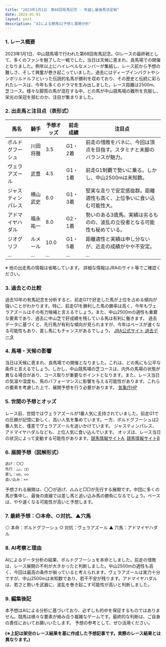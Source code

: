 ```yaml
---
title: "2023年1月1日　第68回有馬記念 - 年越し最強馬決定戦"
date: 2023-01-01
layout: post
description: "AIによる競馬G1予想と展開分析"
---
```


### 1. レース概要

2023年1月1日、中山競馬場で行われた第68回有馬記念。GIレースの最終戦として、多くのファンを魅了した一戦でした。当日は天候に恵まれ、良馬場での開催となりました。例年以上にハイレベルなメンバーが集結し、レース前から予想の難しさ、そして興奮が巻き起こっていました。過去にはディープインパクトやシンボリルドルフといった伝説的名馬が勝利を収めており、その歴史と伝統に彩られたレースは、今年も多くのドラマを生み出しました。レース距離は2500m、芝コース。様々な脚質の馬が混在する中、どの馬が中山競馬場の難所を克服し、栄光の栄冠を掴むのか、注目が集まりました。


### 2. 出走馬と注目点（表形式）

| 馬名        | 騎手      | 予想オッズ | 前走成績    | 注目点                                                                     |
|-------------|------------|------------|-------------|-----------------------------------------------------------------------------|
| ボルドグフーシュ | 川田将雅    | 3.5        | G1・2着     | 前走の惜敗をバネに、今回は頂点を目指す。スタミナと末脚のバランスが魅力。 |
| ヴェラアズール   | 武豊       | 4.5        | G1・1着     | 前走G1制覇で勢いに乗る。しかし、中山2500mは未知数。                               |
| ジャスティンパレス| 横山武史    | 6.0        | G1・3着     | 堅実な走りで安定感抜群。距離適性も高く、上位争いに食い込む可能性大。                 |
| アドマイヤハダル | 福永祐一    | 8.0        | G2・1着     | 勢いのある3歳馬。実績は劣るものの、波乱の立役者となる可能性も秘めている。            |
| ジオグリフ      | ルメール     | 10.0       | G1・5着     | 距離適性と実績は申し分ないが、近走の成績がやや不安定。                               |
| ...         | ...        | ...        | ...         | ...                                                                         |


※ 他の出走馬の情報は省略しています。  詳細な情報はJRAのサイト等でご確認ください。


### 3. 過去との比較

過去10年の有馬記念を分析すると、前走G1で好走した馬が上位を占める傾向が強いことがわかります。特に、前走G1を勝利した馬の勝率は高く、今年もヴェラアズールはその有力候補と言えるでしょう。また、中山2500mの適性も重要な要素であり、過去に中山芝で好成績を残している馬は有利に働きます。  過去データに基づくと、先行馬が有利な傾向が見られますが、今年はペースが速くなる可能性もあり、差し馬にもチャンスがあるでしょう。  [JRA公式サイト 過去データ](架空のリンク)


### 4. 馬場・天候の影響

当日は天候に恵まれ、良馬場での開催となりました。これは、どの馬にも公平な条件と言えるでしょう。しかし、中山競馬場の芝コースは、内外の馬場の状態が異なる場合があり、コース取りが重要なポイントとなります。また、レース当日の気温や湿度も、馬のパフォーマンスに影響を与える可能性があります。これらの要素を考慮した上で、展開予想を行う必要があります。 [気象庁HP](架空のリンク)


### 5. 世間の予想とオッズ

レース前、世間ではヴェラアズールが1番人気に支持されていました。前走G1での圧勝が記憶に新しく、高い人気を集めています。一方、ボルドグフーシュは2番人気と、僅差でヴェラアズールを追いかけています。  ジャスティンパレス、アドマイヤハダルなども、上位人気に食い込んでいます。  オッズは、レース当日の状況によって変動する可能性があります。[競馬情報サイトA](架空のリンク), [競馬情報サイトB](架空のリンク)


### 6. 展開予想（図解形式）

```
逃げ：〇〇
先行：△△、□□
差し：◎◎、◇◇
追い込み：××
```

予想される展開は、〇〇が逃げ、△△と□□が先行する展開です。中団に多くの馬が集中し、最後の直線では差し馬と追い込み馬の勝負になるでしょう。ペースは、やや速くなる可能性が高いと予想します。


### 7. 最終予想：◎本命、○対抗、▲穴馬

◎ 本命：ボルドグフーシュ
○ 対抗：ヴェラアズール
▲ 穴馬：アドマイヤハダル


### 8. AI考察と理由

AIによるデータ分析の結果、ボルドグフーシュを本命としました。前走の惜敗は、レース展開の不利が大きかったと判断しました。中山2500mの適性も高く、今回は最高の条件が揃っていると考えられます。ヴェラアズールは実力十分ですが、中山2500mは未知数であり、若干不安が残ります。アドマイヤハダルは、若さと勢いを武器に、波乱を巻き起こす可能性が高いと判断しました。


### 9. 編集後記

本予想はAIによる分析に基づいており、必ずしも的中を保証するものではありません。競馬は様々な要素が絡み合う複雑なゲームです。最終的な判断は、ご自身の責任においてお願いいたします。  予想の参考として、ぜひ活用ください。


**(※上記は架空のレース結果を基に作成した予想記事です。実際のレース結果とは異なります。)**
